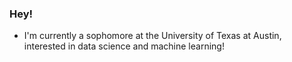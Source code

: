 ### Hey!

- I'm currently a sophomore at the University of Texas at Austin, interested in data science and machine learning!
